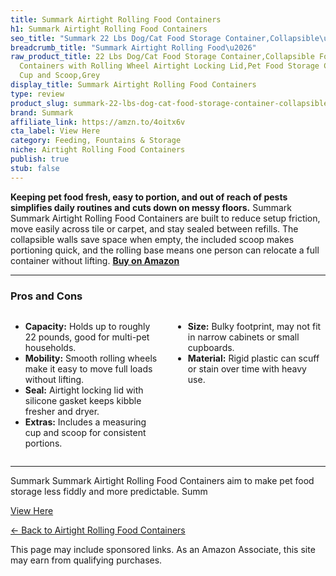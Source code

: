 ```yaml
---
title: Summark Airtight Rolling Food Containers
h1: Summark Airtight Rolling Food Containers
seo_title: "Summark 22 Lbs Dog/Cat Food Storage Container,Collapsible\u2026"
breadcrumb_title: "Summark Airtight Rolling Food\u2026"
raw_product_title: 22 Lbs Dog/Cat Food Storage Container,Collapsible Food Storage
  Containers with Rolling Wheel Airtight Locking Lid,Pet Food Storage Container with
  Cup and Scoop,Grey
display_title: Summark Airtight Rolling Food Containers
type: review
product_slug: summark-22-lbs-dog-cat-food-storage-container-collapsible-food-storage-3d6e2c48
brand: Summark
affiliate_link: https://amzn.to/4oitx6v
cta_label: View Here
category: Feeding, Fountains & Storage
niche: Airtight Rolling Food Containers
publish: true
stub: false
---
```


<div id="intro" class="full-width">
  <p><strong>Keeping pet food fresh, easy to portion, and out of reach of pests simplifies daily routines and cuts down on messy floors.</strong> Summark Summark Airtight Rolling Food Containers are built to reduce setup friction, move easily across tile or carpet, and stay sealed between refills. The collapsible walls save space when empty, the included scoop makes portioning quick, and the rolling base means one person can relocate a full container without lifting. <a href="https://amzn.to/4oitx6v" rel="nofollow sponsored noopener" target="_blank"><strong>Buy on Amazon</strong></a></p>
</div>

<hr />
<h3 id="pros-cons">Pros and Cons</h3>
<div class="pc-grid" style="display:grid;grid-template-columns:1fr 1fr;gap:16px;">
  <ul>
    <li><strong>Capacity:</strong> Holds up to roughly 22 pounds, good for multi-pet households.</li>
    <li><strong>Mobility:</strong> Smooth rolling wheels make it easy to move full loads without lifting.</li>
    <li><strong>Seal:</strong> Airtight locking lid with silicone gasket keeps kibble fresher and dryer.</li>
    <li><strong>Extras:</strong> Includes a measuring cup and scoop for consistent portions.</li>
  </ul>
  <ul>
    <li><strong>Size:</strong> Bulky footprint, may not fit in narrow cabinets or small cupboards.</li>
    <li><strong>Material:</strong> Rigid plastic can scuff or stain over time with heavy use.</li>
  </ul>
</div>
<hr />

<div class="full-width">
  <p>Summark Summark Airtight Rolling Food Containers aim to make pet food storage less fiddly and more predictable. Summ
<p><a class="btn" href="https://amzn.to/4oitx6v" target="_blank" rel="nofollow sponsored noopener">View Here</a></p>
<p><a href="/roundups/feeding-fountains-storage/airtight-rolling-food-containers/">← Back to Airtight Rolling Food Containers</a></p>
<aside class="disclosure">This page may include sponsored links. As an Amazon Associate, this site may earn from qualifying purchases.</aside>
